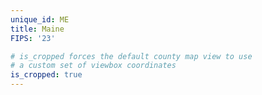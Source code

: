 ```yaml
---
unique_id: ME
title: Maine
FIPS: '23'

# is_cropped forces the default county map view to use
# a custom set of viewbox coordinates
is_cropped: true
---
```

